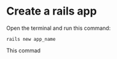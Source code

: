 # Create a rails app


Open the terminal and run this command:

``` shell 
rails new app_name 
```

This commad 


